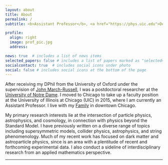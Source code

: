 ```yaml
---
layout: about
title: About
permalink: /
subtitle: <b>Assistant Professor</b>, <a href="https://phys.uic.edu">Department of Physics</a>, University of Illinois, Chicago

profile:
  align: right
  image: prof_pic.jpg
  address:  

news: true  # includes a list of news items
selected_papers: false # includes a list of papers marked as "selected={true}"
socialcontact: true  # includes social icons under photo
social: false # includes social icons at the bottom of the page
---
```


After receiving my DPhil from the University of Oxford under the supervision of [John March-Russell](https://www.physics.ox.ac.uk/our-people/march-russell), I was a postdoctoral researcher at the [University of Notre Dame](https://physics.nd.edu/research/research-areas/elementary-particle-physics-high-energy-physics/).  I moved to Chicago to take up a faculty position at the University of Illinois at Chicago (UIC) in 2015, where I  am currently an Assistant Professor.  I live with my [Family](https://jamesunwin.github.io/family/) in downtown Chicago. 

My primary research interests lie at the intersection of particle physics, astrophysics, and cosmology, in connection with physics beyond the Standard Model. I have previously written on a diverse range of topics including supersymmetric models, collider physics, astrophysics, and string phenomenology.  Much of my recent work has focused on dark matter and astroparticle physics, since is an area with a plentitude of recent and forthcoming experimental data. I also conduct a sideline of interdisciplinary research from an applied mathematics perspective. 




<hr>
<span style="font-size:15px">
